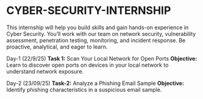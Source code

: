 # CYBER-SECURITY-INTERNSHIP
This internship will help you build skills and gain hands-on experience in Cyber Security. You’ll work with our team on network security, vulnerability assessment, penetration testing, monitoring, and incident response. Be proactive, analytical, and eager to learn.

Day-1 (22/9/25) **Task 1:** Scan Your Local Network for Open Ports
 **Objective:** Learn to discover open ports on devices in your local network to understand network exposure. 

Day-2 (23/09/25) **Task-2:**  Analyze a Phishing Email Sample
 **Objective:** Identify phishing characteristics in a suspicious email sample.
